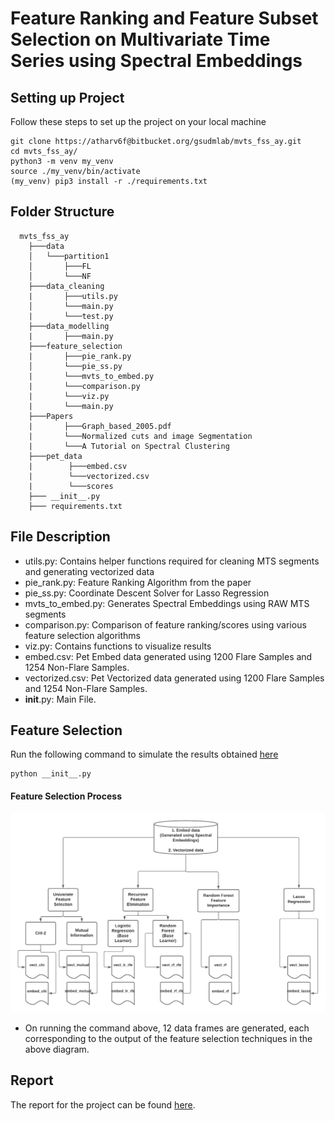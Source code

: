 # Feature Ranking and Feature Subset Selection on Multivariate Time Series using Spectral Embeddings
## Setting up Project

Follow these steps to set up the project on your local machine

```shell
git clone https://atharv6f@bitbucket.org/gsudmlab/mvts_fss_ay.git
cd mvts_fss_ay/
python3 -m venv my_venv
source ./my_venv/bin/activate
(my_venv) pip3 install -r ./requirements.txt
```

## Folder Structure
```
  mvts_fss_ay
    ├───data
    │   └───partition1
    │       ├───FL
    │       └───NF
    ├───data_cleaning
    |       ├───utils.py 
    │       └───main.py
    |       └───test.py
    ├───data_modelling
    |       ├───main.py
    ├───feature_selection
    |       ├───pie_rank.py 
    │       └───pie_ss.py 
    |       └───mvts_to_embed.py 
    |       └───comparison.py
    |       └───viz.py
    |       └───main.py
    ├───Papers
    |       ├───Graph_based_2005.pdf
    |       └───Normalized cuts and image Segmentation 
    |       └───A Tutorial on Spectral Clustering
    ├───pet_data
    |        ├───embed.csv 
    |        └───vectorized.csv 
    |        └───scores
    ├─── __init__.py
    ├─── requirements.txt
```

## File Description
* utils.py: Contains helper functions required for cleaning MTS segments and generating vectorized data
* pie_rank.py: Feature Ranking Algorithm from the paper
* pie_ss.py:  Coordinate Descent Solver for Lasso Regression
* mvts_to_embed.py: Generates Spectral Embeddings using RAW MTS segments
* comparison.py:  Comparison of feature ranking/scores using various feature selection algorithms
* viz.py: Contains functions to visualize results
* embed.csv: Pet Embed data generated using 1200 Flare Samples and 1254 Non-Flare Samples.
* vectorized.csv: Pet Vectorized data generated using 1200 Flare Samples and 1254 Non-Flare Samples.
* __init__.py: Main File.

## Feature Selection
Run the following command to simulate the results obtained [here](https://sites.google.com/view/gsu-codesprint-2021/ay)
```angular2html
python __init__.py
```
#### Feature Selection Process
![Feature Selection Process](images/test.png)
* On running the command above, 12 data frames are generated, each corresponding to the output of the feature selection techniques in the above diagram.

## Report
The report for the project can be found [here](https://sites.google.com/view/gsu-codesprint-2021/ay).